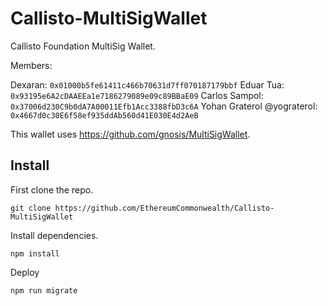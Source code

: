 # Callisto-MultiSigWallet

Callisto Foundation MultiSig Wallet.

Members:

Dexaran: `0x01000b5fe61411c466b70631d7ff070187179bbf`
Eduar Tua: `0x93195e6A2cDAAEEa1e7186279089e09c89BBaE09`
Carlos Sampol: `0x37006d230C9b0dA7A00011Efb1Acc3388fbD3c6A`
Yohan Graterol @yograterol: `0x4667d0c30E6f58ef935ddAb560d41E030E4d2AeB`

This wallet uses https://github.com/gnosis/MultiSigWallet.

## Install

First clone the repo.

`git clone https://github.com/EthereumCommonwealth/Callisto-MultiSigWallet`

Install dependencies.

`npm install`

Deploy

`npm run migrate`
